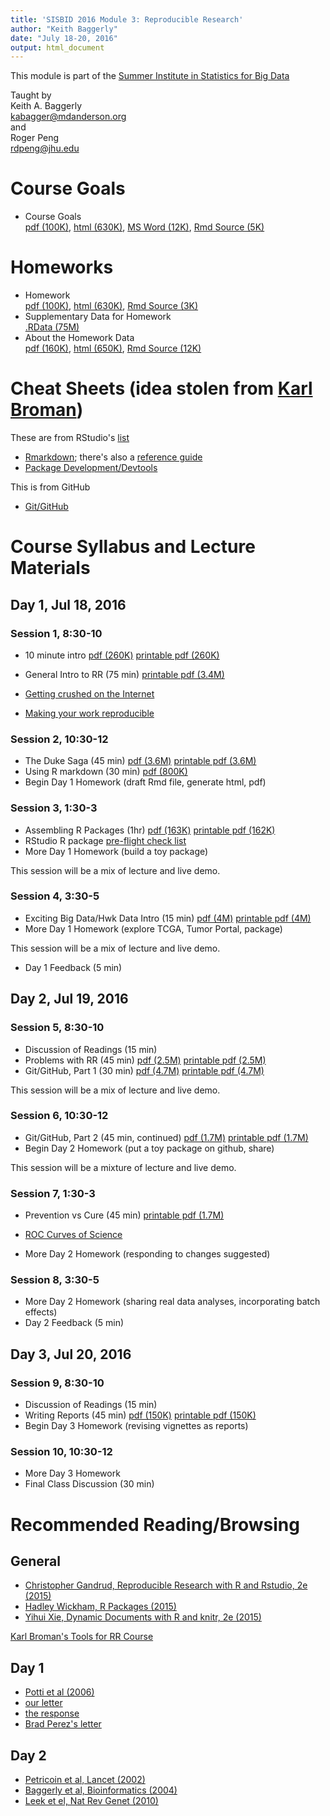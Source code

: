```yaml
---
title: 'SISBID 2016 Module 3: Reproducible Research'
author: "Keith Baggerly"
date: "July 18-20, 2016"
output: html_document
---
```


This module is part of the 
[Summer Institute in Statistics for Big Data](https://www.biostat.washington.edu/suminst/sisbid)

Taught by  
Keith A. Baggerly  
[kabagger@mdanderson.org](mailto:kabagger@mdanderson.org)  
and  
Roger Peng  
[rdpeng@jhu.edu](mailto:rdpeng@jhu.edu)

# Course Goals

* Course Goals   
[pdf (100K)](2016_SISBID_3_01_course_goals.pdf),
[html (630K)](2016_SISBID_3_01_course_goals.html),
[MS Word (12K)](2016_SISBID_3_01_course_goals.docx), 
[Rmd Source (5K)](2016_SISBID_3_01_course_goals.Rmd)  

# Homeworks

* Homework   
[pdf (100K)](2016_SISBID_3_02_homework.pdf),
[html (630K)](2016_SISBID_3_02_homework.html), 
[Rmd Source (3K)](2016_SISBID_3_02_homework.Rmd)  
* Supplementary Data for Homework   
[.RData (75M)](http://odin.mdacc.tmc.edu/~kabaggerly/SISBID/homework.RData) 
* About the Homework Data   
[pdf (160K)](2016_SISBID_3_03_about_the_homework_data.pdf), 
[html (650K)](2016_SISBID_3_03_about_the_homework_data.html),
[Rmd Source (12K)](2016_SISBID_3_03_about_the_homework_data.Rmd)

# Cheat Sheets (idea stolen from [Karl Broman](https://kbroman.wordpress.com/2015/04/29/cheat-sheets-for-r-based-software-carpentry-course/))

These are from RStudio's [list](https://www.rstudio.com/resources/cheatsheets/)

* [Rmarkdown](http://www.rstudio.com/wp-content/uploads/2016/03/rmarkdown-cheatsheet-2.0.pdf); there's also a [reference guide](http://www.rstudio.com/wp-content/uploads/2015/03/rmarkdown-reference.pdf)
* [Package Development/Devtools](http://www.rstudio.com/wp-content/uploads/2015/06/devtools-cheatsheet.pdf)

This is from GitHub

* [Git/GitHub](https://services.github.com/kit/downloads/github-git-cheat-sheet.pdf)


# Course Syllabus and Lecture Materials

## Day 1, Jul 18, 2016

### Session 1, 8:30-10

* 10 minute intro 
[pdf (260K)](2016_SISBID_3_06_basic_intro.pdf)
[printable pdf (260K)](2016_SISBID_3_06_basic_intro_printable.pdf)
* General Intro to RR (75 min) 
[printable pdf (3.4M)](2016_SISBID_3_07_broad_intro_to_rr_printable.pdf)

* [Getting crushed on the Internet](http://simplystatistics.org/2015/11/16/so-you-are-getting-crushed-on-the-internet-the-new-normal-for-academics/)

* [Making your work reproducible](http://simplystatistics.org/2015/12/11/instead-of-research-on-reproducibility-just-do-reproducible-research/)

### Session 2, 10:30-12

* The Duke Saga (45 min) 
[pdf (3.6M)](2016_SISBID_3_08_train_wreck.pdf)
[printable pdf (3.6M)](2016_SISBID_3_08_train_wreck_printable.pdf)
* Using R markdown (30 min) 
[pdf (800K)](2016_SISBID_3_09_markdown_printable.pdf)
* Begin Day 1 Homework (draft Rmd file, generate html, pdf)

### Session 3, 1:30-3

* Assembling R Packages (1hr) 
[pdf (163K)](2016_SISBID_3_10_r_packages.pdf) 
[printable pdf (162K)](2016_SISBID_3_10_r_packages_printable.pdf)
* RStudio R package [pre-flight check list](https://github.com/rdpeng/daprocedures/blob/master/lists/Rpackage_preflight.md)
* More Day 1 Homework (build a toy package)

This session will be a mix of lecture and live demo.

### Session 4, 3:30-5

* Exciting Big Data/Hwk Data Intro (15 min) 
[pdf (4M)](2016_SISBID_3_11_intro_to_hwk_data.pdf) 
[printable pdf (4M)](2016_SISBID_3_11_intro_to_hwk_data_printable.pdf)
* More Day 1 Homework (explore TCGA, Tumor Portal, package)

This session will be a mix of lecture and live demo.

* Day 1 Feedback (5 min)

## Day 2, Jul 19, 2016

### Session 5, 8:30-10

* Discussion of Readings (15 min)
* Problems with RR (45 min) 
[pdf (2.5M)](2016_SISBID_3_12_problems_w_replication.pdf) 
[printable pdf (2.5M)](2016_SISBID_3_12_problems_w_replication_printable.pdf)
* Git/GitHub, Part 1 (30 min) 
[pdf (4.7M)](2016_SISBID_3_13_git_part_1.pdf)
[printable pdf (4.7M)](2016_SISBID_3_13_git_part_1_printable.pdf)

This session will be a mix of lecture and live demo.

### Session 6, 10:30-12

* Git/GitHub, Part 2 (45 min, continued)
[pdf (1.7M)](2016_SISBID_3_14_git_part_2.pdf) 
[printable pdf (1.7M)](2016_SISBID_3_14_git_part_2_printable.pdf)
* Begin Day 2 Homework (put a toy package on github, share)

This session will be a mixture of lecture and live demo.

### Session 7, 1:30-3

* Prevention vs Cure (45 min)
[printable pdf (1.7M)](2016_SISBID_3_15_prevention_printable.pdf)

* [ROC Curves of Science](http://simplystatistics.org/2013/08/01/the-roc-curves-of-science/)

* More Day 2 Homework (responding to changes suggested)

### Session 8, 3:30-5

* More Day 2 Homework (sharing real data analyses, incorporating batch effects)
* Day 2 Feedback (5 min)

## Day 3, Jul 20, 2016

### Session 9, 8:30-10

* Discussion of Readings (15 min)
* Writing Reports (45 min) 
[pdf (150K)](2016_SISBID_3_16_good_reports.pdf)
[printable pdf (150K)](2016_SISBID_3_16_good_reports_printable.pdf)
* Begin Day 3 Homework (revising vignettes as reports)

### Session 10, 10:30-12

* More Day 3 Homework
* Final Class Discussion (30 min)


# Recommended Reading/Browsing

## General

* [Christopher Gandrud, Reproducible Research with R and Rstudio, 2e (2015)](http://www.amazon.com/Reproducible-Research-Studio-Second-Chapman-ebook/dp/B010ACWGBI/ref=tmm_kin_title_0?_encoding=UTF8&sr=&qid=)
* [Hadley Wickham, R Packages (2015)](http://www.amazon.com/R-Packages-Hadley-Wickham-ebook/dp/B00VAYCHL0/ref=pd_sim_351_6?ie=UTF8&refRID=1E8HS30WBHRCW45SEWXM)
* [Yihui Xie, Dynamic Documents with R and knitr, 2e (2015)](http://www.amazon.com/Dynamic-Documents-knitr-Second-Chapman-ebook/dp/B00ZBYPJEW/ref=tmm_kin_title_0?_encoding=UTF8&sr=&qid=)

[Karl Broman's Tools for RR Course](http://kbroman.org/Tools4RR/)

## Day 1

* [Potti et al (2006)](http://www.nature.com/nm/journal/v12/n11/abs/nm1491.html)
* [our letter](http://www.nature.com/nm/journal/v13/n11/full/nm1107-1276b.html)
* [the response](http://www.nature.com/nm/journal/v13/n11/full/nm1107-1277.html)
* [Brad Perez's letter](http://www.cancerletter.com/articles/20150109_1)

## Day 2

* [Petricoin et al, Lancet (2002)](http://www.sciencedirect.com/science/article/pii/S0140673602077462)
* [Baggerly et al, Bioinformatics (2004)](http://bioinformatics.oxfordjournals.org/content/20/5/777.long)
* [Leek et el, Nat Rev Genet (2010)](http://www.nature.com/nrg/journal/v11/n10/full/nrg2825.html)

